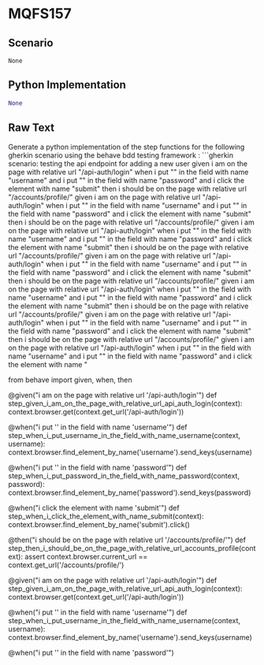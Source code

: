 # MQFS157
## Scenario
```gherkin
None
```


## Python Implementation
```python
None
```


## Raw Text
Generate a python implementation of the step functions for the following gherkin scenario using the behave bdd testing framework : ```gherkin scenario: testing the api endpoint for adding a new user given i am on the page with relative url "/api-auth/login" when i put "<username>" in the field with name "username" and i put "<password>" in the field with name "password" and i click the element with name "submit" then i should be on the page with relative url "/accounts/profile/" given i am on the page with relative url "/api-auth/login" when i put "<username>" in the field with name "username" and i put "<password>" in the field with name "password" and i click the element with name "submit" then i should be on the page with relative url "/accounts/profile/" given i am on the page with relative url "/api-auth/login" when i put "<username>" in the field with name "username" and i put "<password>" in the field with name "password" and i click the element with name "submit" then i should be on the page with relative url "/accounts/profile/" given i am on the page with relative url "/api-auth/login" when i put "<username>" in the field with name "username" and i put "<password>" in the field with name "password" and i click the element with name "submit" then i should be on the page with relative url "/accounts/profile/" given i am on the page with relative url "/api-auth/login" when i put "<username>" in the field with name "username" and i put "<password>" in the field with name "password" and i click the element with name "submit" then i should be on the page with relative url "/accounts/profile/" given i am on the page with relative url "/api-auth/login" when i put "<username>" in the field with name "username" and i put "<password>" in the field with name "password" and i click the element with name "submit" then i should be on the page with relative url "/accounts/profile/" given i am on the page with relative url "/api-auth/login" when i put "<username>" in the field with name "username" and i put "<password>" in the field with name "password" and i click the element with name "



from behave import given, when, then

@given("i am on the page with relative url '/api-auth/login'")
def step_given_i_am_on_the_page_with_relative_url_api_auth_login(context):
    context.browser.get(context.get_url('/api-auth/login'))

@when("i put '<username>' in the field with name 'username'")
def step_when_i_put_username_in_the_field_with_name_username(context, username):
    context.browser.find_element_by_name('username').send_keys(username)

@when("i put '<password>' in the field with name 'password'")
def step_when_i_put_password_in_the_field_with_name_password(context, password):
    context.browser.find_element_by_name('password').send_keys(password)

@when("i click the element with name 'submit'")
def step_when_i_click_the_element_with_name_submit(context):
    context.browser.find_element_by_name('submit').click()

@then("i should be on the page with relative url '/accounts/profile/'")
def step_then_i_should_be_on_the_page_with_relative_url_accounts_profile(context):
    assert context.browser.current_url == context.get_url('/accounts/profile/')

@given("i am on the page with relative url '/api-auth/login'")
def step_given_i_am_on_the_page_with_relative_url_api_auth_login(context):
    context.browser.get(context.get_url('/api-auth/login'))

@when("i put '<username>' in the field with name 'username'")
def step_when_i_put_username_in_the_field_with_name_username(context, username):
    context.browser.find_element_by_name('username').send_keys(username)

@when("i put '<password>' in the field with name 'password'")

